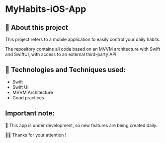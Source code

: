 # MyHabits-iOS-App

## 📱 About this project
This project refers to a mobile application to easily control your daily habits.

The repository contains all code based on an MVVM architecture with Swift and SwiftUI, with access to an external third-party API.

##  🤔 Technologies and Techniques used:
* Swift
* Swift UI
* MVVM Architecture
* Good practices


## Important note:
🚀 This app is under development, so new features are being created daily.



🙏🏽 Thanks for your attention ! 

